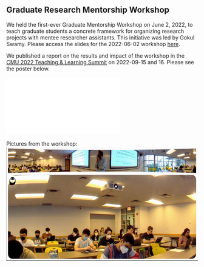 ## Graduate Research Mentorship Workshop

We held the first-ever Graduate Mentorship Workshop on June 2, 2022, to teach graduate students a concrete framework for organizing research projects with mentee researcher assistants. This initiative was led by Gokul Swamy.
Please access the slides for the 2022-06-02 workshop [here]().

We published a report on the results and impact of the workshop in the [CMU 2022 Teaching & Learning Summit](https://www.cmu.edu/teaching/summit/) on 2022-09-15 and 16. Please see the poster below.

<embed src="/assets/images/ugrad_research/events/22-06-02-workshop-poster.pdf" type="application/pdf">

Pictures from the workshop:
<img src="/assets/images/ugrad_research/events/22-06-02-workshop0.png" height="300">
